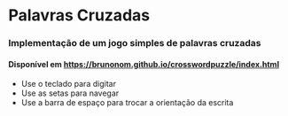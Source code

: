 # Palavras Cruzadas

### Implementação de um jogo simples de palavras cruzadas

#### Disponível em https://brunonom.github.io/crosswordpuzzle/index.html

- Use o teclado para digitar
- Use as setas para navegar
- Use a barra de espaço para trocar a orientação da escrita
